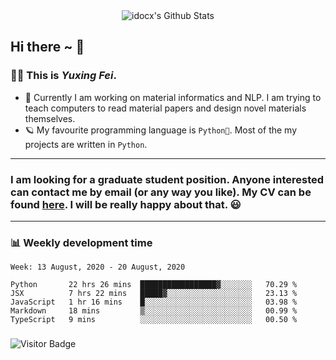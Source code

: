 <div align="center">
    <img align="center" src="https://github-readme-stats.vercel.app/api?username=idocx&show_icons=true&hide_border=true" alt="idocx's Github Stats"></img>
</div>

## Hi there ~ 👋
### 🧑🏻 This is *Yuxing Fei*. ‍

- 🚀 Currently I am working on material informatics and NLP. I am trying to teach computers to read material papers and design novel materials themselves.
- 🪐 My favourite programming language is `Python🐍`. Most of the my projects are written in `Python`.

---

### I am looking for a graduate student position. Anyone interested can contact me by email (or any way you like). My CV can be found [here](https://yuxingfei.com/src/resume.pdf). I will be really happy about that. 😃


---

### 📊 Weekly development time
<!--START_SECTION:waka-->
```text
Week: 13 August, 2020 - 20 August, 2020

Python       22 hrs 26 mins  █████████████████▓░░░░░░░   70.29 % 
JSX          7 hrs 22 mins   █████▓░░░░░░░░░░░░░░░░░░░   23.13 % 
JavaScript   1 hr 16 mins    █░░░░░░░░░░░░░░░░░░░░░░░░   03.98 % 
Markdown     18 mins         ▒░░░░░░░░░░░░░░░░░░░░░░░░   00.99 % 
TypeScript   9 mins          ░░░░░░░░░░░░░░░░░░░░░░░░░   00.50 % 
```
<!--END_SECTION:waka-->

### 

![Visitor Badge](https://visitor-badge.laobi.icu/badge?page_id=idocx.idocx)